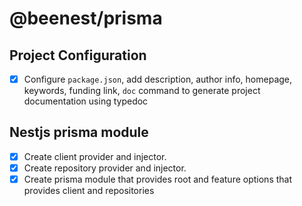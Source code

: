 # @beenest/prisma

## Project Configuration

- [x] Configure `package.json`, add description, author info, homepage, keywords, funding link, `doc` command to generate project documentation using typedoc

## Nestjs prisma module

- [x] Create client provider and injector.
- [x] Create repository provider and injector.
- [x] Create prisma module that provides root and feature options that provides client and repositories
